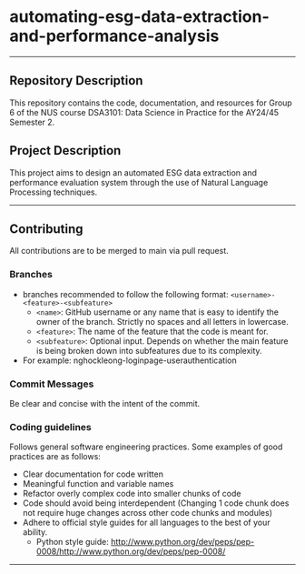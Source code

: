 # automating-esg-data-extraction-and-performance-analysis

---

## Repository Description
This repository contains the code, documentation, and resources for Group 6 of the NUS course DSA3101: Data Science in Practice for the AY24/45 Semester 2.

## Project Description
This project aims to design an automated ESG data extraction and performance evaluation system through the use of Natural Language Processing techniques.

---

## Contributing
All contributions are to be merged to main via pull request.
### Branches
- branches recommended to follow the following format: `<username>-<feature>-<subfeature>`
  - `<name>`: GitHub username or any name that is easy to identify the owner of the branch. Strictly no spaces and all letters in lowercase.
  - `<feature>`: The name of the feature that the code is meant for.
  - `<subfeature>`: Optional input. Depends on whether the main feature is being broken down into subfeatures due to its complexity.
- For example: nghockleong-loginpage-userauthentication

### Commit Messages
Be clear and concise with the intent of the commit.

### Coding guidelines
Follows general software engineering practices. Some examples of good practices are as follows:
- Clear documentation for code written
- Meaningful function and variable names
- Refactor overly complex code into smaller chunks of code
- Code should avoid being interdependent (Changing 1 code chunk does not require huge changes across other code chunks and modules)
- Adhere to official style guides for all languages to the best of your ability.
  - Python style guide: http://www.python.org/dev/peps/pep-0008/http://www.python.org/dev/peps/pep-0008/

---
